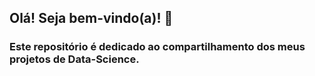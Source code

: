 ## Olá! Seja bem-vindo(a)! 👋

### Este repositório é dedicado ao compartilhamento dos meus projetos de Data-Science.

